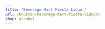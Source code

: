 ```yaml
---
title: "Beverage Mart Fiesta Liquor"
url: /houston/beverage-mart-fiesta-liquor/
shop: alcohol
---
```


